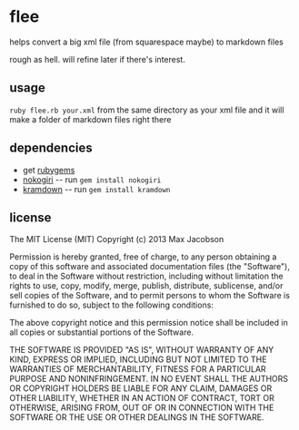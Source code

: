 # flee

helps convert a big xml file (from squarespace maybe) to markdown files

rough as hell. will refine later if there's interest.

## usage

`ruby flee.rb your.xml` from the same directory as your xml file and it will make a folder of markdown files right there

## dependencies

* get [rubygems](http://rubygems.org/pages/download)
* [nokogiri](http://rubygems.org/gems/nokogiri) -- run `gem install nokogiri`
* [kramdown](http://rubygems.org/gems/kramdown) -- run `gem install kramdown`

## license

The MIT License (MIT)
Copyright (c) 2013 Max Jacobson

Permission is hereby granted, free of charge, to any person obtaining a copy of this software and associated documentation files (the "Software"), to deal in the Software without restriction, including without limitation the rights to use, copy, modify, merge, publish, distribute, sublicense, and/or sell copies of the Software, and to permit persons to whom the Software is furnished to do so, subject to the following conditions:

The above copyright notice and this permission notice shall be included in all copies or substantial portions of the Software.

THE SOFTWARE IS PROVIDED "AS IS", WITHOUT WARRANTY OF ANY KIND, EXPRESS OR IMPLIED, INCLUDING BUT NOT LIMITED TO THE WARRANTIES OF MERCHANTABILITY, FITNESS FOR A PARTICULAR PURPOSE AND NONINFRINGEMENT. IN NO EVENT SHALL THE AUTHORS OR COPYRIGHT HOLDERS BE LIABLE FOR ANY CLAIM, DAMAGES OR OTHER LIABILITY, WHETHER IN AN ACTION OF CONTRACT, TORT OR OTHERWISE, ARISING FROM, OUT OF OR IN CONNECTION WITH THE SOFTWARE OR THE USE OR OTHER DEALINGS IN THE SOFTWARE.


